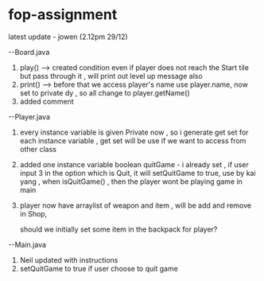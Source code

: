 # fop-assignment

latest update - jowen (2.12pm 29/12)

--Board.java

   1. play() --> created condition even if player does not reach the Start tile but pass through it , will print out level up message also
   2. print() --> before that we access player's name use player.name, now set to private dy , so all change to player.getName()
   3. added comment

--Player.java

   1. every instance variable is given Private now , so i generate get set for each instance variable , get set will be use if we want to access from other class
   2. added one instance variable boolean quitGame - i already set , if user input 3 in the option which is Quit, it will setQuitGame to true, 
                                                     use by kai yang , when isQuitGame() , then the player wont be playing game in main
   3. player now have arraylist of weapon and item , will be add and remove in Shop, 
      
      should we initially set some item in the backpack for player?
  
--Main.java

   1. Neil updated with instructions
   2. setQuitGame to true if user choose to quit game
   

    
